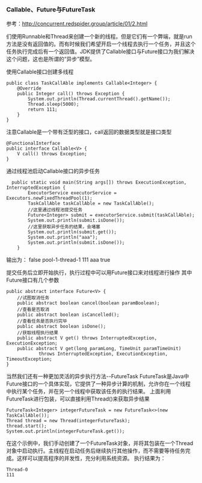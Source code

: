 
### Callable、Future与FutureTask

参考：http://concurrent.redspider.group/article/01/2.html

们使用Runnable和Thread来创建一个新的线程。但是它们有一个弊端，就是run方法是没有返回值的。而有时候我们希望开启一个线程去执行一个任务，并且这个任务执行完成后有一个返回值。JDK提供了Callable接口与Future接口为我们解决这个问题，这也是所谓的“异步”模型。

使用Callable接口创建多线程

```
public class TaskCallAble implements Callable<Integer> {
    @Override
    public Integer call() throws Exception {
        System.out.println(Thread.currentThread().getName());
        Thread.sleep(5000);
        return 111;
    }
}

```

注意Callable是一个带有泛型的接口，call返回的数据类型就是接口类型

```
@FunctionalInterface
public interface Callable<V> {
    V call() throws Exception;
}
```

通过线程池启动Callable接口的异步任务

```
  public static void main(String args[]) throws ExecutionException, InterruptedException {
        ExecutorService executorService = Executors.newFixedThreadPool(1);
        TaskCallAble taskCallAble = new TaskCallAble();
        //这里通过线程池提交任务
        Future<Integer> submit = executorService.submit(taskCallAble);
        System.out.println(submit.isDone());
        //这里获取异步任务的结果，会堵塞
        System.out.println(submit.get());
        System.out.println("aaa");
        System.out.println(submit.isDone());
    }
```

输出为：
false
pool-1-thread-1
111
aaa
true

提交任务后立即开始执行，执行过程中可以用Future接口来对线程进行操作
其中Future接口有几个参数

```
public abstract interface Future<V> {
    //试图取消任务
    public abstract boolean cancel(boolean paramBoolean);
    //查看是否取消
    public abstract boolean isCancelled();
    //查看任务是否执行完毕
    public abstract boolean isDone();
    //获取线程执行结果
    public abstract V get() throws InterruptedException, ExecutionException;
    public abstract V get(long paramLong, TimeUnit paramTimeUnit)
            throws InterruptedException, ExecutionException, TimeoutException;
}
```

当然我们还有一种更加灵活的异步执行方法--FutureTask
FutureTask是Java中Future接口的一个具体实现，它提供了一种异步计算的机制，允许你在一个线程中执行某个任务，并在另一个线程中获取该任务的执行结果。
上面利用FutureTask进行包装，可以直接利用Thread()来获取异步结果

```
FutureTask<Integer> integerFutureTask = new FutureTask<>(new TaskCallAble());
Thread thread = new Thread(integerFutureTask);
thread.start();
System.out.println(integerFutureTask.get());
```

在这个示例中，我们手动创建了一个FutureTask对象，并将其包装在一个Thread对象中启动执行。主线程在启动任务后继续执行其他操作，而不需要等待任务完成。这样可以提高程序的并发性，充分利用系统资源。
执行结果为：

```
Thread-0
111
```
